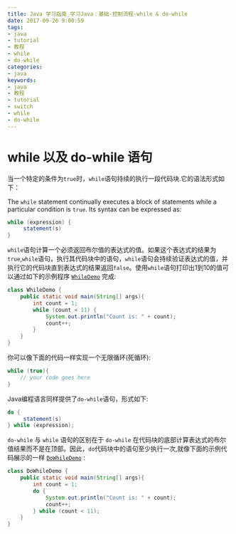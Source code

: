 ```yaml
---
title: Java 学习指南_学习Java：基础-控制流程-while & do-while
date: 2017-09-26 9:00:59
tags: 
- java
- tutorial
- 教程
- while
- do-while
categories:
- java
keywords:
- java
- 教程
- tutorial
- switch
- while
- do-while
---
```


# while 以及 do-while 语句

当一个特定的条件为`true`时，`while`语句持续的执行一段代码块.它的语法形式如下：

The `while` statement continually executes a block of statements while a particular condition is `true`. Its syntax can be expressed as:

```java
while (expression) {
     statement(s)
}	
```

`while`语句计算一个必须返回布尔值的表达式的值。如果这个表达式的结果为`true`,`while`语句，执行其代码块中的语句，`while`语句会持续验证表达式的值，并执行它的代码块直到表达式的结果返回`false`。使用`while`语句打印出1到10的值可以通过如下的示例程序 [`WhileDemo`](http://docs.oracle.com/javase/tutorial/java/nutsandbolts/examples/WhileDemo.java) 完成:

```java
class WhileDemo {
    public static void main(String[] args){
        int count = 1;
        while (count < 11) {
            System.out.println("Count is: " + count);
            count++;
        }
    }
}
```

你可以像下面的代码一样实现一个无限循环(死循环):

```java
while (true){
    // your code goes here
}
```

Java编程语言同样提供了`do-while`语句，形式如下:

```java
do {
     statement(s)
} while (expression);
```



 `do-while` 与 `while` 语句的区别在于 `do-while` 在代码块的底部计算表达式的布尔值结果而不是在顶部。因此，`do`代码块中的语句至少执行一次,就像下面的示例代码展示的一样 [`DoWhileDemo`](http://docs.oracle.com/javase/tutorial/java/nutsandbolts/examples/DoWhileDemo.java) :

```java
class DoWhileDemo {
    public static void main(String[] args){
        int count = 1;
        do {
            System.out.println("Count is: " + count);
            count++;
        } while (count < 11);
    }
}
```